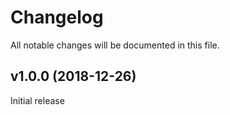 # Changelog

All notable changes will be documented in this file.

## v1.0.0 (2018-12-26)

Initial release
